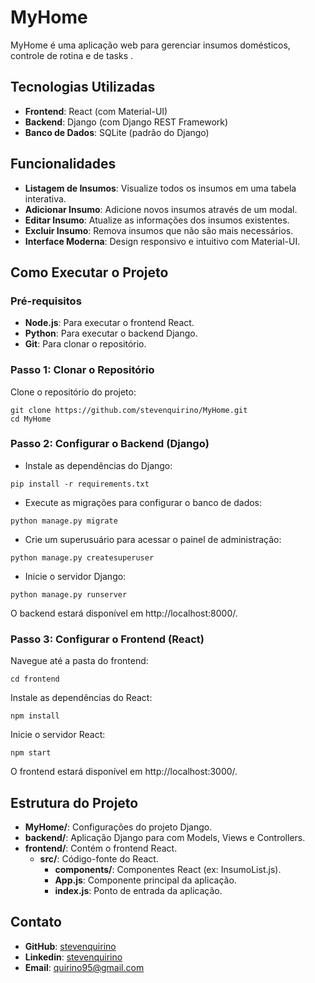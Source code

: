 # MyHome

MyHome é uma aplicação web para gerenciar insumos domésticos, controle de rotina e de tasks . 

## Tecnologias Utilizadas

- **Frontend**: React (com Material-UI)
- **Backend**: Django (com Django REST Framework)
- **Banco de Dados**: SQLite (padrão do Django)

## Funcionalidades

- **Listagem de Insumos**: Visualize todos os insumos em uma tabela interativa.
- **Adicionar Insumo**: Adicione novos insumos através de um modal.
- **Editar Insumo**: Atualize as informações dos insumos existentes.
- **Excluir Insumo**: Remova insumos que não são mais necessários.
- **Interface Moderna**: Design responsivo e intuitivo com Material-UI.

## Como Executar o Projeto

### Pré-requisitos

- **Node.js**: Para executar o frontend React.
- **Python**: Para executar o backend Django.
- **Git**: Para clonar o repositório.

### Passo 1: Clonar o Repositório

Clone o repositório do projeto:

```
git clone https://github.com/stevenquirino/MyHome.git
cd MyHome
```


### Passo 2: Configurar o Backend (Django)

- Instale as dependências do Django:
```
pip install -r requirements.txt
```
- Execute as migrações para configurar o banco de dados:
```
python manage.py migrate
```
- Crie um superusuário para acessar o painel de administração:
```
python manage.py createsuperuser
```
- Inicie o servidor Django:
```
python manage.py runserver
```
O backend estará disponível em http://localhost:8000/.

### Passo 3: Configurar o Frontend (React)
Navegue até a pasta do frontend:
```
cd frontend
```

Instale as dependências do React:
```
npm install
```

Inicie o servidor React:
```
npm start
```
O frontend estará disponível em http://localhost:3000/.

## Estrutura do Projeto


- **MyHome/**: Configurações do projeto Django.
- **backend/**: Aplicação Django para com Models, Views e Controllers.
- **frontend/**: Contém o frontend React.
  - **src/**: Código-fonte do React.
    - **components/**: Componentes React (ex: InsumoList.js).
    - **App.js**: Componente principal da aplicação.
    - **index.js**: Ponto de entrada da aplicação.

## Contato
- **GitHub**: [stevenquirino](https://github.com/stevenquirino)
- **Linkedin**: [stevenquirino](https://www.linkedin.com/in/stevenquirino)
- **Email**: quirino95@gmail.com
